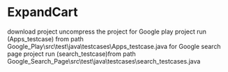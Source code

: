# ExpandCart
download project 
uncompress the project 
for Google play project 
run (Apps_testcase) from path Google_Play\src\test\java\testcases\Apps_testcase.java
for Google search page project 
run (search_testcase)from path Google_Search_Page\src\test\java\testcases\search_testcases.java
